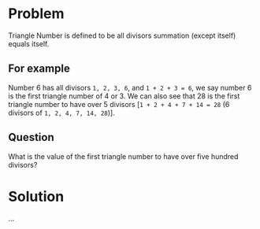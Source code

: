 # Problem
Triangle Number is defined to be all divisors summation (except itself) equals itself. 

## For example
Number 6 has all divisors `1, 2, 3, 6`, and `1 + 2 + 3 = 6`, we say number 6 is the first triangle number of 4 or 3.
We can also see that 28 is the first triangle number to have over 5 divisors [`1 + 2 + 4 + 7 + 14 = 28` (6 divisors of `1, 2, 4, 7, 14, 28`)].
## Question
What is the value of the first triangle number to have over five hundred divisors?
# Solution
...
